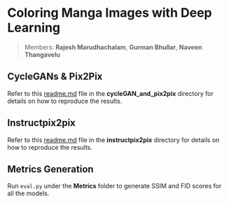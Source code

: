 # Coloring Manga Images with Deep Learning 
> Members: **Rajesh Marudhachalam**, **Gurman Bhullar**, **Naveen Thangavelu**


## CycleGANs & Pix2Pix

Refer to this [readme.md](cycleGAN_and_pix2pix/README.md) file in the  **cycleGAN_and_pix2pix** directory for details on how to reproduce the results.

## Instructpix2pix

Refer to this [readme.md](instructpix2pix/README.md) file in the  **instructpix2pix** directory for details on how to reproduce the results.

## Metrics Generation

Run `eval.py` under the **Metrics** folder to generate SSIM and FID scores for all the models.